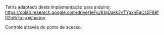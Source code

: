 Tetris adaptado desta implementação para arduino: https://colab.research.google.com/drive/1eFyJ91qOakk2vTYgxnEaCs5F99f02n6r?usp=sharing

Controle através do ponto de acesso.